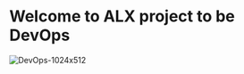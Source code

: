 # Welcome to ALX project to be DevOps

![DevOps-1024x512](https://github.com/BassantKhaled259/alx-system_engineering-devops/assets/136097724/53cf7deb-b4d8-47b2-a08e-b68a86d6c622)
